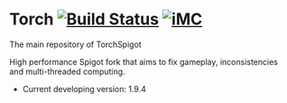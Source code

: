 Torch
[![Build Status](https://travis-ci.org/TorchMC/Torch.svg?branch=master)](https://travis-ci.org/TorchMC/Torch)
[![iMC](https://img.shields.io/badge/Powered%20by-iMinecraft-green.svg?style=flat)](https://github.com/TorchSpigot/Torch)
===========
The main repository of TorchSpigot

High performance Spigot fork that aims to fix gameplay, inconsistencies and multi-threaded computing.
* Current developing version:  1.9.4
